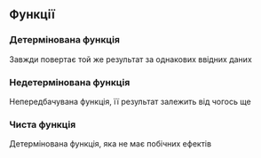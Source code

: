 ## Функції

### Детермінована функція

Завжди повертає той же результат за однакових ввідних даних

### Недетермінована функція

Непередбачувана функція, її результат залежить від чогось ще

### Чиста функція

Детермінована функція, яка не має побічних ефектів
